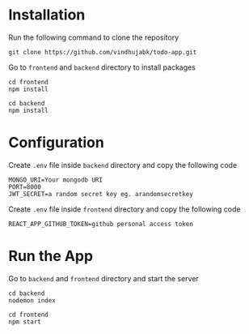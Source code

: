 # Installation
Run the following command to clone the repository
```
git clone https://github.com/vindhujabk/todo-app.git
```
Go to ```frontend``` and ```backend``` directory to install packages
```
cd frontend
npm install
```
```
cd backend
npm install
```
# Configuration
Create ```.env``` file inside ```backend``` directory and copy the following code

```
MONGO_URI=Your mongodb URI
PORT=8000
JWT_SECRET=a random secret key eg. arandomsecretkey
```
Create ```.env``` file inside ```frontend``` directory and copy the following code
```
REACT_APP_GITHUB_TOKEN=github personal access token
```

# Run the App
Go to ```backend``` and ```frontend``` directory and start the server
```
cd backend
nodemon index
```
```
cd frontend
npm start
```


